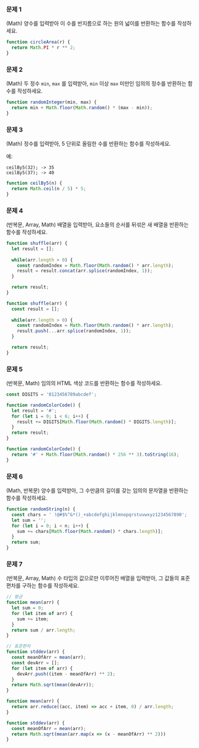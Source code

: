 ### 문제 1

(Math)
양수를 입력받아 이 수를 반지름으로 하는 원의 넓이를 반환하는 함수를 작성하세요.

```js
function circleArea(r) {
  return Math.PI * r ** 2;
}
```

### 문제 2

(Math)
두 정수 `min`, `max` 를 입력받아, `min` 이상 `max` 미만인 임의의 정수를 반환하는 함수를 작성하세요.

```js
function randomInteger(min, max) {
  return min + Math.floor(Math.random() * (max - min));
}
```

### 문제 3

(Math)
정수를 입력받아, 5 단위로 올림한 수를 반환하는 함수를 작성하세요.

예:
```
ceilBy5(32); -> 35
ceilBy5(37); -> 40
```

```js
function ceilBy5(n) {
  return Math.ceil(n / 5) * 5;
}
```

### 문제 4

(반복문, Array, Math)
배열을 입력받아, 요소들의 순서를 뒤섞은 새 배열을 반환하는 함수를 작성하세요.

```js
function shuffle(arr) {
  let result = [];
  
  while(arr.length > 0) {
    const randomIndex = Math.floor(Math.random() * arr.length);
    result = result.concat(arr.splice(randomIndex, 1));
  }

  return result;
}
```

```js
function shuffle(arr) {
  const result = [];
  
  while(arr.length > 0) {
    const randomIndex = Math.floor(Math.random() * arr.length);
    result.push(...arr.splice(randomIndex, 1));
  }

  return result;
}
```

### 문제 5

(반복문, Math)
임의의 HTML 색상 코드를 반환하는 함수를 작성하세요.

```js
const DIGITS = '0123456789abcdef';

function randomColorCode() {
  let result = '#';
  for (let i = 0; i < 6; i++) {
    result += DIGITS[Math.floor(Math.random() * DIGITS.length)];
  }
  return result;
}
```

```js
function randomColorCode() {
  return '#' + Math.floor(Math.random() * 256 ** 3).toString(16);
}
```

### 문제 6

(Math, 반복문)
양수를 입력받아, 그 수만큼의 길이를 갖는 임의의 문자열을 반환하는 함수를 작성하세요.

```js
function randomString(n) {
  const chars = ' !@#$%^&*()_+abcdefghijklmnopqrstuvwxyz1234567890';
  let sum = '';
  for (let i = 0; i < n; i++) {
    sum += chars[Math.floor(Math.random() * chars.length)];
  }
  return sum;
}
```

### 문제 7

(반복문, Array, Math)
수 타입의 값으로만 이루어진 배열을 입력받아, 그 값들의 표준편차를 구하는 함수를 작성하세요.

```js
// 평균
function mean(arr) {
  let sum = 0;
  for (let item of arr) {
    sum += item;
  }
  return sum / arr.length;
}

// 표준편차
function stddev(arr) {
  const meanOfArr = mean(arr);
  const devArr = [];
  for (let item of arr) {
    devArr.push((item - meanOfArr) ** 2);
  }
  return Math.sqrt(mean(devArr));
}
```

```js
function mean(arr) {
  return arr.reduce((acc, item) => acc + item, 0) / arr.length;
}

function stddev(arr) {
  const meanOfArr = mean(arr);
  return Math.sqrt(mean(arr.map(x => (x - meanOfArr) ** 2)))
}
```
